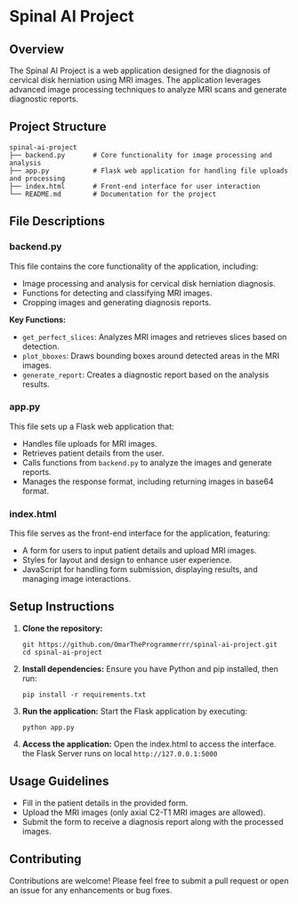 # Spinal AI Project

## Overview
The Spinal AI Project is a web application designed for the diagnosis of cervical disk herniation using MRI images. The application leverages advanced image processing techniques to analyze MRI scans and generate diagnostic reports.

## Project Structure
```
spinal-ai-project
├── backend.py       # Core functionality for image processing and analysis
├── app.py           # Flask web application for handling file uploads and processing
├── index.html       # Front-end interface for user interaction
└── README.md        # Documentation for the project
```

## File Descriptions

### backend.py
This file contains the core functionality of the application, including:
- Image processing and analysis for cervical disk herniation diagnosis.
- Functions for detecting and classifying MRI images.
- Cropping images and generating diagnosis reports.

**Key Functions:**
- `get_perfect_slices`: Analyzes MRI images and retrieves slices based on detection.
- `plot_bboxes`: Draws bounding boxes around detected areas in the MRI images.
- `generate_report`: Creates a diagnostic report based on the analysis results.

### app.py
This file sets up a Flask web application that:
- Handles file uploads for MRI images.
- Retrieves patient details from the user.
- Calls functions from `backend.py` to analyze the images and generate reports.
- Manages the response format, including returning images in base64 format.

### index.html
This file serves as the front-end interface for the application, featuring:
- A form for users to input patient details and upload MRI images.
- Styles for layout and design to enhance user experience.
- JavaScript for handling form submission, displaying results, and managing image interactions.

## Setup Instructions
1. **Clone the repository:**
   ```
   git https://github.com/OmarTheProgrammerrr/spinal-ai-project.git
   cd spinal-ai-project
   ```

2. **Install dependencies:**
   Ensure you have Python and pip installed, then run:
   ```
   pip install -r requirements.txt
   ```

3. **Run the application:**
   Start the Flask application by executing:
   ```
   python app.py
   ```

4. **Access the application:**
   Open the index.html to access the interface. the Flask Server runs on local  `http://127.0.0.1:5000` 

## Usage Guidelines
- Fill in the patient details in the provided form.
- Upload the MRI images (only axial C2-T1 MRI images are allowed).
- Submit the form to receive a diagnosis report along with the processed images.

## Contributing
Contributions are welcome! Please feel free to submit a pull request or open an issue for any enhancements or bug fixes.
